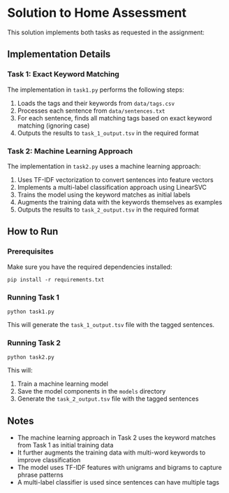 # Solution to Home Assessment

This solution implements both tasks as requested in the assignment:

## Implementation Details

### Task 1: Exact Keyword Matching
The implementation in `task1.py` performs the following steps:
1. Loads the tags and their keywords from `data/tags.csv`
2. Processes each sentence from `data/sentences.txt`
3. For each sentence, finds all matching tags based on exact keyword matching (ignoring case)
4. Outputs the results to `task_1_output.tsv` in the required format

### Task 2: Machine Learning Approach
The implementation in `task2.py` uses a machine learning approach:
1. Uses TF-IDF vectorization to convert sentences into feature vectors
2. Implements a multi-label classification approach using LinearSVC
3. Trains the model using the keyword matches as initial labels
4. Augments the training data with the keywords themselves as examples
5. Outputs the results to `task_2_output.tsv` in the required format

## How to Run

### Prerequisites
Make sure you have the required dependencies installed:
```
pip install -r requirements.txt
```

### Running Task 1
```
python task1.py
```
This will generate the `task_1_output.tsv` file with the tagged sentences.

### Running Task 2
```
python task2.py
```
This will:
1. Train a machine learning model
2. Save the model components in the `models` directory
3. Generate the `task_2_output.tsv` file with the tagged sentences

## Notes
- The machine learning approach in Task 2 uses the keyword matches from Task 1 as initial training data
- It further augments the training data with multi-word keywords to improve classification
- The model uses TF-IDF features with unigrams and bigrams to capture phrase patterns
- A multi-label classifier is used since sentences can have multiple tags
